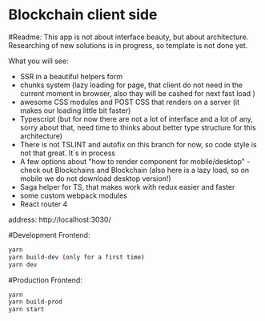 # Blockchain client side

#Readme:
This app is not about interface beauty, but about architecture. Researching of new solutions is in progress, so template is not done yet.

What you will see:
- SSR in a beautiful helpers form 
- chunks system (lazy loading for page, that client do not need in the current moment in browser, also thay will be cashed for next fast load )
- awesome CSS modules and POST CSS that renders on a server (it makes our loading little bit faster)
- Typescript (but for now there are not a lot of interface and a lot of any, sorry about that, need time to thinks about better type structure for this architecture)
- There is not TSLINT and autofix on this branch for now, so code style is not that great. It`s in process
- A few options about "how to render component for mobile/desktop" - check out Blockchains and Blockchain (also here is a lazy load, so on mobile we do not download desktop version!)
- Saga helper for TS, that makes work with redux easier and faster
- some custom webpack modules
- React router 4



address: http://localhost:3030/

#Development
Frontend:
```sh
yarn
yarn build-dev (only for a first time)
yarn dev
```


#Production
Frontend:
```sh
yarn 
yarn build-prod
yarn start
```
